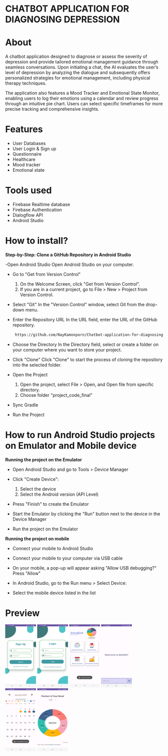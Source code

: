 # CHATBOT APPLICATION FOR DIAGNOSING DEPRESSION

   
# About
A chatbot application designed to diagnose or assess the severity of depression and provide tailored emotional management guidance through seamless conversations. Upon initiating a chat, the AI evaluates the user’s level of depression by analyzing the dialogue and subsequently offers personalized strategies for emotional management, including physical therapy techniques.

The application also features a Mood Tracker and Emotional State Monitor, enabling users to log their emotions using a calendar and review progress through an intuitive pie chart. Users can select specific timeframes for more precise tracking and comprehensive insights.

# Features
- User Databases
- User Login & Sign up
- Questionnaire
- Healthcare
- Mood tracker
- Emotional state

# Tools used

- Firebase Realtime database
- Firebase Authentication
- Dialogflow API
- Android Studio 

# How to install?
**Step-by-Step: Clone a GitHub Repository in Android Studio**

-Open Android Studio
   Open Android Studio on your computer.

- Go to "Get from Version Control"
   1. On the Welcome Screen, click "Get from Version Control".
   2. If you are in a current project, go to File > New > Project from Version Control.

- Select "Git"
   In the "Version Control" window, select Git from the drop-down menu.

- Enter the Repository URL
   In the URL field, enter the URL of the GitHub repository.
  ```sh
   https://github.com/NayKamonporn/Chatbot-application-for-diagnosing-depression.git
   ```

- Choose the Directory
   In the Directory field, select or create a folder on your computer where you want to store your project.
  
- Click "Clone"
   Click "Clone" to start the process of cloning the repository into the selected folder.

- Open the Project
   1. Open the project, select File > Open, and Open file from specific directory.
   2. Choose folder "project_code_final"
  
- Sync Gradle
- Run the Project

# How to run Android Studio projects on Emulator and Mobile device
**Running the project on the Emulator**

- Open Android Studio and go to Tools > Device Manager
  
- Click "Create Device":
   1. Select the device
   2. Select the Android version (API Level)
      
- Press "Finish" to create the Emulator
  
- Start the Emulator by clicking the "Run" button next to the device in the Device Manager
- Run the project on the Emulator

**Running the project on mobile**

- Connect your mobile to Android Studio
  
- Connect your mobile to your computer via USB cable
  
- On your mobile, a pop-up will appear asking "Allow USB debugging?" Press "Allow"
  
- In Android Studio, go to the Run menu > Select Device:
  
- Select the mobile device listed in the list


# Preview
<img src="https://github.com/NayKamonporn/Chatbot-application-for-diagnosing-depression/blob/main/screenshot/SignupPage.jpg?raw=true" alt="Splash Screen" width="98" height="200" />
<img src="https://github.com/NayKamonporn/Chatbot-application-for-diagnosing-depression/blob/main/screenshot/LoginPage.jpg?raw=true" alt="Splash Screen" width="98" height="200" />
<img src="https://github.com/NayKamonporn/Chatbot-application-for-diagnosing-depression/blob/main/screenshot/HomePage.jpg?raw=true" alt="Splash Screen" width="98" height="200" />
<img src="https://github.com/NayKamonporn/Chatbot-application-for-diagnosing-depression/blob/main/screenshot/ChatPage.jpg?raw=true" alt="Splash Screen" width="98" height="200" />
<img src="https://github.com/NayKamonporn/Chatbot-application-for-diagnosing-depression/blob/main/screenshot/MoodTrackPage.jpg?raw=true" alt="Splash Screen" width="98" height="200" />
<img src="https://github.com/NayKamonporn/Chatbot-application-for-diagnosing-depression/blob/main/screenshot/PiechartPage.jpg?raw=true" alt="Splash Screen" width="98" height="200" />





